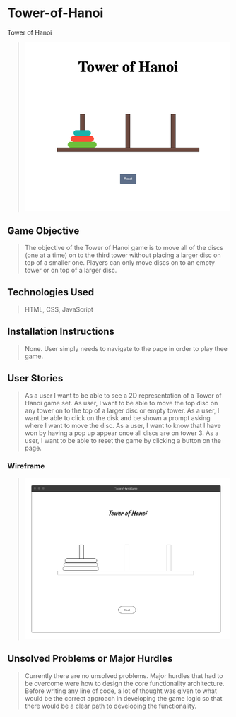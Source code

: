 # Tower-of-Hanoi
Tower of Hanoi
>![Game Screenshot](https://github.com/guillermoaviles/Tower-of-Hanoi/blob/main/Images/Tower%20of%20Hanoi%20Screenshot.png)

## Game Objective
> The objective of the Tower of Hanoi game is to move all of the discs (one at a time) on to the third tower without placing a larger disc on top of a smaller one. Players can only move discs on to an empty tower or on top of a larger disc.

## Technologies Used
> HTML, CSS, JavaScript

## Installation Instructions
> None. User simply needs to navigate to the page in order to play thee game.

## User Stories
> As a user I want to be able to see a 2D representation of a Tower of Hanoi game set.
As user, I want to be able to move the top disc on any tower on to the top of a larger disc or empty tower.
As a user, I want be able to click on the disk and be shown a prompt asking where I want to move the disc.
As a user, I want to know that I have won by having a pop up appear once all discs are on tower 3.
As a user, I want to be able to reset the game by clicking a button on the page.

### Wireframe
>![Wireframe](https://github.com/guillermoaviles/Tower-of-Hanoi/blob/main/Images/Tower%20of%20Hanoi%20Wireframe.png)

## Unsolved Problems or Major Hurdles
> Currently there are no unsolved problems. Major hurdles that had to be overcome were how to design the core functionality architecture. Before writing any line of code, a lot of thought was given to what would be the correct approach in developing the game logic so that there would be a clear path to developing the functionality. 
